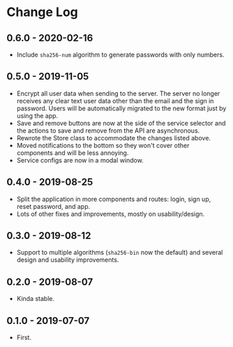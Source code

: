 
# Change Log

## 0.6.0 - 2020-02-16

* Include `sha256-num` algorithm to generate passwords with only numbers.

## 0.5.0 - 2019-11-05

* Encrypt all user data when sending to the server. The server no longer receives
  any clear text user data other than the email and the sign in password.
  Users will be automatically migrated to the new format just by using the app.
* Save and remove buttons are now at the side of the service selector and the
  actions to save and remove from the API are asynchronous.
* Rewrote the Store class to accommodate the changes listed above.
* Moved notifications to the bottom so they won't cover other components
  and will be less annoying.
* Service configs are now in a modal window.

## 0.4.0 - 2019-08-25

* Split the application in more components and routes: login, sign up, reset
  password, and app.
* Lots of other fixes and improvements, mostly on usability/design.

## 0.3.0 - 2019-08-12

* Support to multiple algorithms (`sha256-bin` now the default) and several
  design and usability improvements.

## 0.2.0 - 2019-08-07

* Kinda stable.

## 0.1.0 - 2019-07-07

* First.

